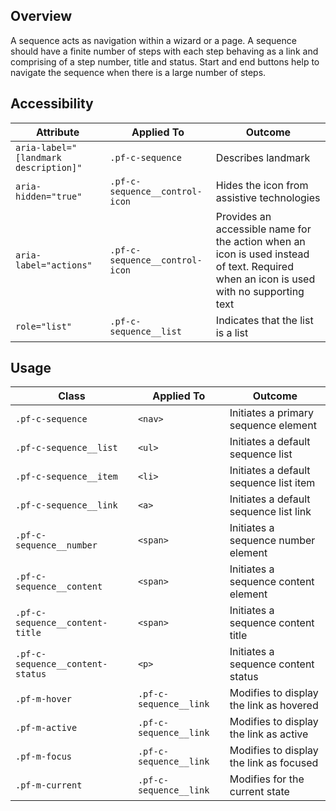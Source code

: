 ## Overview

A sequence acts as navigation within a wizard or a page. A sequence should have a finite number of steps with each step behaving as a link and comprising of a step number, title and status. Start and end buttons help to navigate the sequence when there is a large number of steps. 

## Accessibility

| Attribute | Applied To | Outcome |
| -- | -- | -- |
| `aria-label="[landmark description]"` | `.pf-c-sequence` | Describes <sequence> landmark |
| `aria-hidden="true"` | `.pf-c-sequence__control-icon` | Hides the icon from assistive technologies |
| `aria-label="actions"` | `.pf-c-sequence__control-icon` | Provides an accessible name for the action when an icon is used instead of text. Required when an icon is used with no supporting text |
| `role="list"` | `.pf-c-sequence__list` | Indicates that the list is a list |

## Usage

| Class | Applied To | Outcome |
| -- | -- | -- |
| `.pf-c-sequence` | `<nav>` |  Initiates a primary sequence element |
| `.pf-c-sequence__list` | `<ul>` | Initiates a default sequence list |
| `.pf-c-sequence__item` | `<li>` | Initiates a default sequence list item |
| `.pf-c-sequence__link` | `<a>` | Initiates a default sequence list link |
| `.pf-c-sequence__number` | `<span>` | Initiates a sequence number element |
| `.pf-c-sequence__content` | `<span>` | Initiates a sequence content element |
| `.pf-c-sequence__content-title` | `<span>` | Initiates a sequence content title |
| `.pf-c-sequence__content-status` | `<p>` | Initiates a sequence content status |
| `.pf-m-hover` | `.pf-c-sequence__link` | Modifies to display the link as hovered |
| `.pf-m-active` | `.pf-c-sequence__link` | Modifies to display the link as active |
| `.pf-m-focus` | `.pf-c-sequence__link` | Modifies to display the link as focused |
| `.pf-m-current` | `.pf-c-sequence__link` | Modifies for the current state |